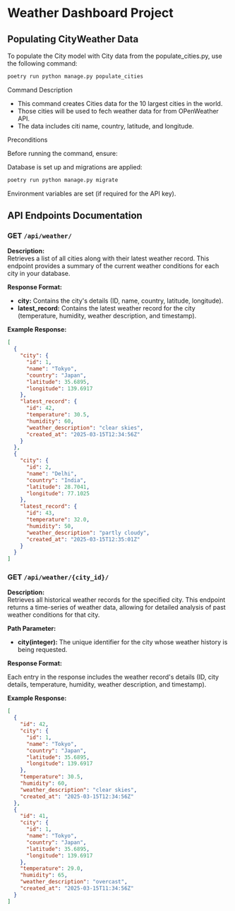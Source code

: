 # Weather Dashboard Project

## Populating CityWeather Data

To populate the City model with City data from the populate_cities.py, use the following command:

```bash
poetry run python manage.py populate_cities
```

Command Description

- This command creates Cities data for the 10 largest cities in the world.
- Those cities will be used to fech weather data for from OPenWeather API.
- The data includes citi name, country, latitude, and longitude.

Preconditions

Before running the command, ensure:

Database is set up and migrations are applied:

```bash
poetry run python manage.py migrate
```

Environment variables are set (if required for the API key).

## API Endpoints Documentation

### GET `/api/weather/`

**Description:**  
Retrieves a list of all cities along with their latest weather record. This endpoint provides a summary of the current weather conditions for each city in your database.

**Response Format:**

- **city:** Contains the city's details (ID, name, country, latitude, longitude).
- **latest_record:** Contains the latest weather record for the city (temperature, humidity, weather description, and timestamp).

**Example Response:**

```json
[
  {
    "city": {
      "id": 1,
      "name": "Tokyo",
      "country": "Japan",
      "latitude": 35.6895,
      "longitude": 139.6917
    },
    "latest_record": {
      "id": 42,
      "temperature": 30.5,
      "humidity": 60,
      "weather_description": "clear skies",
      "created_at": "2025-03-15T12:34:56Z"
    }
  },
  {
    "city": {
      "id": 2,
      "name": "Delhi",
      "country": "India",
      "latitude": 28.7041,
      "longitude": 77.1025
    },
    "latest_record": {
      "id": 43,
      "temperature": 32.0,
      "humidity": 50,
      "weather_description": "partly cloudy",
      "created_at": "2025-03-15T12:35:01Z"
    }
  }
]
```

### GET `/api/weather/{city_id}/`

**Description:**  
Retrieves all historical weather records for the specified city. This endpoint returns a time-series of weather data, allowing for detailed analysis of past weather conditions for that city.

**Path Parameter:**

- **city(integer):** The unique identifier for the city whose weather history is being requested.

**Response Format:**

Each entry in the response includes the weather record's details (ID, city details, temperature, humidity, weather description, and timestamp).

**Example Response:**

```json
[
  {
    "id": 42,
    "city": {
      "id": 1,
      "name": "Tokyo",
      "country": "Japan",
      "latitude": 35.6895,
      "longitude": 139.6917
    },
    "temperature": 30.5,
    "humidity": 60,
    "weather_description": "clear skies",
    "created_at": "2025-03-15T12:34:56Z"
  },
  {
    "id": 41,
    "city": {
      "id": 1,
      "name": "Tokyo",
      "country": "Japan",
      "latitude": 35.6895,
      "longitude": 139.6917
    },
    "temperature": 29.0,
    "humidity": 65,
    "weather_description": "overcast",
    "created_at": "2025-03-15T11:34:56Z"
  }
]
```
